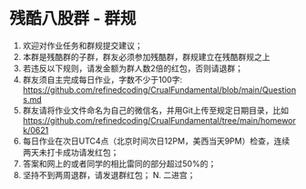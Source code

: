 # 残酷八股群 - 群规
1. 欢迎对作业任务和群规提交建议；
2. 本群是残酷群的子群，群友必须参加残酷群，群规建立在残酷群规之上
3. 若违反以下规则，请发金额为群人数2倍的红包，否则请退群；
4. 群友须自主完成每日作业，字数不少于100字: https://github.com/refinedcoding/CrualFundamental/blob/main/Questions.md
5. 群友请将作业文件命名为自己的微信名，并用Git上传至规定日期目录，比如 https://github.com/refinedcoding/CrualFundamental/tree/main/homework/0621
6. 每日作业在次日UTC4点（北京时间次日12PM，美西当天9PM）检查，连续两天未打卡成功请发红包；
7. 答案和网上的或者同学的相比雷同的部分超过50%的；
8. 坚持不到两周退群，请发退群红包；
N. 二进宫；
